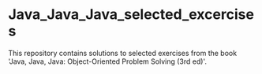 # Java_Java_Java_selected_excercises
This repository contains solutions to selected exercises from the book 'Java, Java, Java: Object-Oriented Problem Solving (3rd ed)'.
